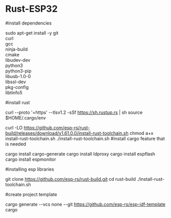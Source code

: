 # Rust-ESP32



#install dependencies

sudo apt-get install -y git \
  curl \
  gcc \
  ninja-build \
  cmake \
  libudev-dev \
  python3 \
  python3-pip \
  libusb-1.0-0 \
  libssl-dev \
  pkg-config \
  libtinfo5 
 
#install rust

curl --proto '=https' --tlsv1.2 -sSf https://sh.rustup.rs | sh
source $HOME/.cargo/env
 
curl -LO https://github.com/esp-rs/rust-build/releases/download/v1.61.0.0/install-rust-toolchain.sh
chmod a+x install-rust-toolchain.sh
./install-rust-toolchain.sh
#install cargo feature that is needed

cargo install cargo-generate
cargo install ldproxy
cargo install espflash
cargo install espmonitor

#installing esp libraries

git clone https://github.com/esp-rs/rust-build.git
cd rust-build
./install-rust-toolchain.sh

#create project template

cargo generate --vcs none --git https://github.com/esp-rs/esp-idf-template cargo



